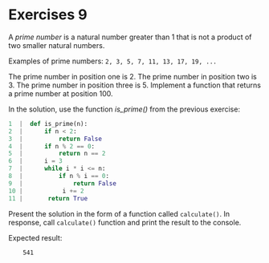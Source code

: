 # Exercises 9

A *prime number* is a natural number greater than 1 that is not a product of two smaller natural numbers.

Examples of prime numbers: `2, 3, 5, 7, 11, 13, 17, 19, ...`

The prime number in position one is 2. The prime number in position two is 3. The prime number in position three is 5. Implement a function that returns a prime number at position 100.


In the solution, use the function *is_prime()* from the previous exercise:

``` python
1  |  def is_prime(n):
2  |      if n < 2:
3  |          return False
4  |      if n % 2 == 0:
5  |          return n == 2
6  |      i = 3
7  |      while i * i <= n:
8  |          if n % i == 0:
9  |              return False
10 |           i += 2
11 |       return True
```

Present the solution in the form of a function called `calculate()`. In response, call `calculate()` function and print the result to the console.


Expected result:

```
    541
```